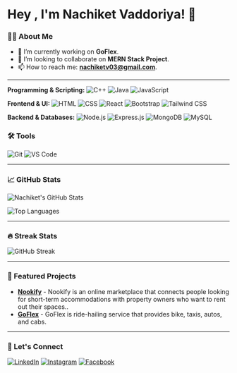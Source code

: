 # Hey , I'm Nachiket Vaddoriya! 👋

### 👨‍💻 About Me
- 🔭 I’m currently working on **GoFlex**.
- 👯 I’m looking to collaborate on **MERN Stack Project**.
- 📫 How to reach me: **nachiketv03@gmail.com**.

---

**Programming & Scripting:**
![C++](https://img.shields.io/badge/-C++-00599C?style=flat&logo=c%2B%2B)
![Java](https://img.shields.io/badge/-Java-007396?style=flat&logo=java)
![JavaScript](https://img.shields.io/badge/-JavaScript-F7DF1E?style=flat&logo=javascript)

**Frontend & UI:**
![HTML](https://img.shields.io/badge/-HTML-E34F26?style=flat&logo=html5)
![CSS](https://img.shields.io/badge/-CSS-1572B6?style=flat&logo=css3)
![React](https://img.shields.io/badge/-React-61DAFB?style=flat&logo=react)
![Bootstrap](https://img.shields.io/badge/-Bootstrap-7952B3?style=flat&logo=bootstrap)
![Tailwind CSS](https://img.shields.io/badge/-Tailwind%20CSS-38B2AC?style=flat&logo=tailwind-css)

**Backend & Databases:**
![Node.js](https://img.shields.io/badge/-Node.js-339933?style=flat&logo=node.js)
![Express.js](https://img.shields.io/badge/-Express.js-000000?style=flat&logo=express)
![MongoDB](https://img.shields.io/badge/-MongoDB-47A248?style=flat&logo=mongodb)
![MySQL](https://img.shields.io/badge/-MySQL-4479A1?style=flat&logo=mysql)

### 🛠️ Tools
![Git](https://img.shields.io/badge/-Git-F05032?logo=git&logoColor=white)
![VS Code](https://img.shields.io/badge/-VS%20Code-007ACC?logo=visual-studio-code&logoColor=white)

---

### 📈 GitHub Stats
![Nachiket's GitHub Stats](https://github-readme-stats.vercel.app/api?username=Nachiketv02&show_icons=true&theme=radical)

![Top Languages](https://github-readme-stats.vercel.app/api/top-langs/?username=Nachiketv02&layout=compact&theme=radical)

---

### 🔥 Streak Stats
![GitHub Streak](https://streak-stats.demolab.com/?user=Nachiketv02&theme=radical)

---

### 📂 Featured Projects
- **[Nookify](https://github.com/Nachiketv02/Nookify)** - Nookify is an online marketplace that connects people looking for short-term accommodations with property owners who want to rent out their spaces..
- **[GoFlex](https://github.com/Nachiketv02/GoFlex)** - GoFlex is ride-hailing service that provides bike, taxis, autos, and cabs.

---

### 🤝 Let's Connect
[![LinkedIn](https://img.shields.io/badge/-LinkedIn-0A66C2?logo=linkedin&logoColor=white)](www.linkedin.com/in/nachiket-vaddoriya)
[![Instagram](https://img.shields.io/badge/-Instagram-E4405F?logo=instagram&logoColor=white)](https://www.instagram.com/nachiket__06/)
[![Facebook](https://img.shields.io/badge/-Facebook-1877F2?logo=facebook&logoColor=white)](https://www.facebook.com/nachiket.vaddoriya)
